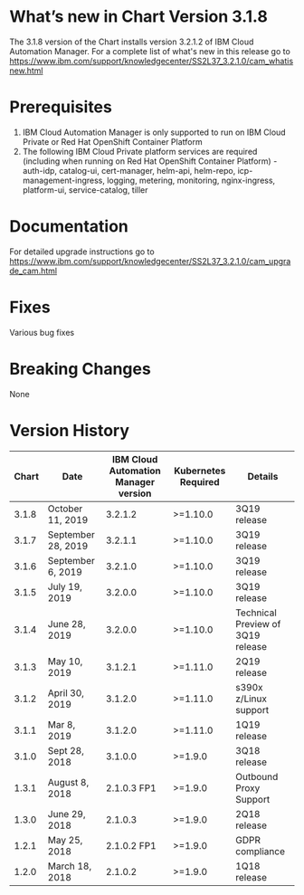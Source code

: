 [//]: # (Licensed Materials - Property of IBM)
[//]: # (5737-E67)
[//]: # (\(C\) Copyright IBM Corporation 2016-2019 All Rights Reserved.)
[//]: # (US Government Users Restricted Rights - Use, duplication or)
[//]: # (disclosure restricted by GSA ADP Schedule Contract with IBM Corp.)

# What’s new in Chart Version 3.1.8

The 3.1.8 version of the Chart installs version 3.2.1.2 of IBM Cloud Automation Manager.  For a complete list of what's new in this release go to https://www.ibm.com/support/knowledgecenter/SS2L37_3.2.1.0/cam_whatisnew.html

# Prerequisites
1. IBM Cloud Automation Manager is only supported to run on IBM Cloud Private or Red Hat OpenShift Container Platform
2. The following IBM Cloud Private platform services are required (including when running on Red Hat OpenShift Container Platform) - auth-idp, catalog-ui, cert-manager, helm-api, helm-repo, icp-management-ingress, logging, metering, monitoring, nginx-ingress, platform-ui, service-catalog, tiller

# Documentation
For detailed upgrade instructions go to https://www.ibm.com/support/knowledgecenter/SS2L37_3.2.1.0/cam_upgrade_cam.html

# Fixes
Various bug fixes

# Breaking Changes
None

# Version History

| Chart | Date | IBM Cloud Automation Manager version | Kubernetes Required | Details |
| ----- | ---- | ------------------------------------ | ------------------- | ------- | 
| 3.1.8 | October 11, 2019| 3.2.1.2 | >=1.10.0 | 3Q19 release |
| 3.1.7 | September 28, 2019| 3.2.1.1 | >=1.10.0 | 3Q19 release |
| 3.1.6 | September 6, 2019| 3.2.1.0 | >=1.10.0 | 3Q19 release |
| 3.1.5 | July 19, 2019| 3.2.0.0 | >=1.10.0 | 3Q19 release |
| 3.1.4 | June 28, 2019| 3.2.0.0 | >=1.10.0 | Technical Preview of 3Q19 release |
| 3.1.3 | May 10, 2019| 3.1.2.1 | >=1.11.0 | 2Q19 release |
| 3.1.2 | April 30, 2019| 3.1.2.0 | >=1.11.0 | s390x z/Linux support |
| 3.1.1 | Mar 8, 2019| 3.1.2.0 | >=1.11.0 | 1Q19 release |
| 3.1.0 | Sept 28, 2018| 3.1.0.0 | >=1.9.0 | 3Q18 release |
| 1.3.1 | August 8, 2018| 2.1.0.3 FP1 | >=1.9.0 | Outbound Proxy Support |
| 1.3.0 | June 29, 2018| 2.1.0.3 | >=1.9.0 | 2Q18 release |
| 1.2.1 | May 25, 2018| 2.1.0.2 FP1 | >=1.9.0 | GDPR compliance |
| 1.2.0 | March 18, 2018| 2.1.0.2 | >=1.9.0 | 1Q18 release |
